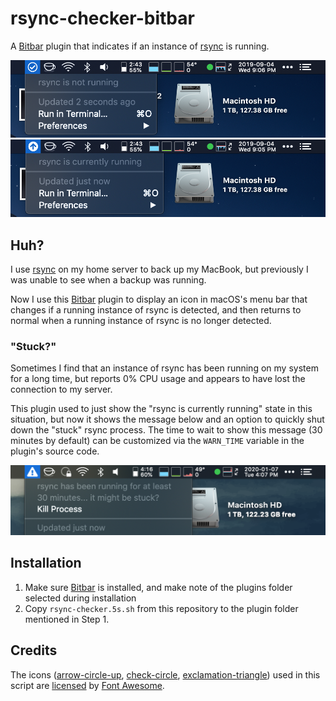 # rsync-checker-bitbar

A [Bitbar] plugin that indicates if an instance of [rsync] is running.

![rsync-is-not-running]
![rsync-is-running]

## Huh?

I use [rsync] on my home server to back up my MacBook, but previously I was unable to see when a backup was running.

Now I use this [Bitbar] plugin to display an icon in macOS's menu bar that changes if a running instance of rsync is detected, and then returns to normal when a running instance of rsync is no longer detected.

### "Stuck?"

Sometimes I find that an instance of rsync has been running on my system for a long time, but reports 0% CPU usage and appears to have lost the connection to my server.

This plugin used to just show the "rsync is currently running" state in this situation, but now it shows the message below and an option to quickly shut down the "stuck" rsync process. The time to wait to show this message (30 minutes by default) can be customized via the `WARN_TIME` variable in the plugin's source code.

![rsync-stuck]

## Installation

1. Make sure [Bitbar] is installed, and make note of the plugins folder selected during installation
2. Copy `rsync-checker.5s.sh` from this repository to the plugin folder mentioned in Step 1.

## Credits

The icons ([arrow-circle-up], [check-circle], [exclamation-triangle]) used in this script are [licensed] by [Font Awesome].

[Bitbar]: https://getbitbar.com
[rsync]: https://rsync.samba.org
[rsync-is-not-running]: img/rsync-is-not-running.png
[rsync-is-running]: img/rsync-is-running.png
[rsync-stuck]: img/rsync-stuck.png
[arrow-circle-up]: https://fontawesome.com/icons/arrow-circle-up?style=solid
[check-circle]: https://fontawesome.com/icons/check-circle?style=solid
[exclamation-triangle]: https://fontawesome.com/icons/exclamation-triangle?style=solid
[licensed]: https://fontawesome.com/license/free
[Font Awesome]: https://fontawesome.com